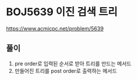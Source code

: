# BOJ5639 이진 검색 트리
https://www.acmicpc.net/problem/5639

## 풀이

1. pre order로 입력된 순서로 받아 트리를 만드는 메서드
2. 만들어진 트리를 post order로 출력하는 메서드